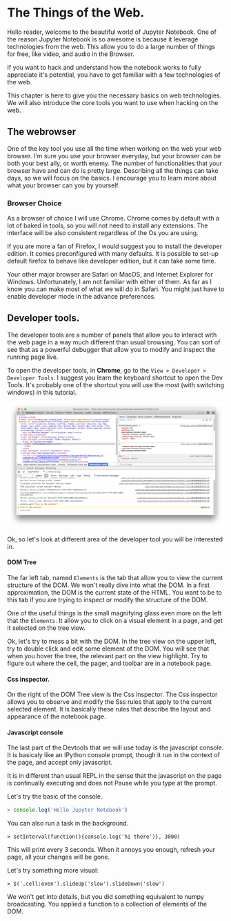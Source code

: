 # The Things of the Web. 

Hello reader, welcome to the beautiful world of Jupyter Notebook. 
One of the reason Jupyter Notebook is so awesome is because it leverage technologies from the web. This allow you to do a large number of things for free, like video, and audio in the Browser. 

If you want to hack and understand how the notebook works to fully appreciate it's potential, you have to get familiar with a few technologies of the web.

This chapter is here to give you the necessary basics on web technologies. We will also introduce the core tools you want to use when hacking on the web. 


## The webrowser


One of the key tool you use all the time when working on the web your web browser. I'm sure you use your browser everyday, but your browser can be both your best ally, or worth enemy. The number of functionalities that your browser have and can do is pretty large. Describing all the things can take days, so we will focus on the basics. I encourage you to learn more about what your browser can you by yourself. 


### Browser Choice 

As a browser of choice I will use Chrome. Chrome comes by default with a lot of baked in tools, so you will not need to install any extensions. The interface will be also consistent regardless of the Os you are using. 

If you are more a fan of Firefox, I would suggest you to install the developer edition. It comes preconfigured with many defaults. It is possible to set-up default firefox to behave like developer edition, but it can take some time.


Your other major browser are Safari on MacOS, and Internet Explorer for Windows. Unfortunately, I am not familiar with either of them. 
As far as I know you can make most of what we will do in Safari. You might just have to enable developer mode in the advance preferences.

## Developer tools. 

The developer tools are a number of panels that allow you to interact with the web page in a way much different than usual browsing. You can sort of see that as a powerful debugger that allow you to modify and inspect the running page live. 

To open the developer tools, in **Chrome**, go to the `View > Developer > Developer Tools`.
I suggest you learn the keyboard shortcut to open the Dev Tools. It's probably one of the shortcut you will use the most (with switching windows) in this tutorial.

![](devtools.png)


Ok, so let's look at different area of the developer tool you will be interested in.

#### DOM Tree

The far left tab, named `Elements` is the tab that allow you to view the current structure of the DOM. 
We won't really dive into what the DOM. In a first approximation, the DOM is the current state of the HTML. You want to be to this tab if you are trying to inspect or modify the structure of the DOM. 

One of the useful things is the small magnifying glass even more on the left that the `Elements`. 
It allow you to click on a visual element in a page, and get it selected on the tree view. 


Ok, let's try to mess a bit with the DOM. In the tree view on the upper left, try to double click and edit some element of the DOM. You will see that when you hover the tree, the relevant part on the view highlight. Try to figure out where the cell, the pager, and toolbar are in a notebook page. 


#### Css inspector. 

On the right of the DOM Tree view is the Css inspector. The Css inspector allows you to observe and modify the Sss rules that apply to the current selected element. It is basically  these rules that describe the layout and appearance of the notebook page.

#### Javascript console

The last part of the Devtools that we will use today is the javascript console. 
It is basicaly like an IPython console prompt, though it run in the context of the page, and accept only javascript. 

It is in different than usual REPL in the sense that the javascript on the page is continually executing and does not Pause while you type at the prompt. 

Let's try the basic of the console. 

```javascript
> console.log('Hello Jupyter Notebook')
```

You can also run a task in the background.

```
> setInterval(function(){console.log('hi there')}, 3000)
```

This will print every 3 seconds. When it annoys you enough, refresh your page, all your changes will be gone. 

Let's try something more visual:

```
> $('.cell:even').slideUp('slow').slideDown('slow')
```

We won't get into details, but you did something equivalent to numpy broadcasting. You applied a function to a collection of elements of the DOM.












